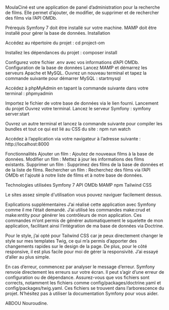 
MoulaCiné est une application de panel d’administration pour la recherche de films. Elle permet d’ajouter, de modifier, de supprimer et de rechercher des films via l’API OMDb.

Prérequis
Symfony 7 doit être installé sur votre machine.
MAMP doit être installé pour gérer la base de données.
Installation


Accédez au répertoire du projet :
cd project-om

Installez les dépendances du projet :
composer install

Configurez votre fichier .env avec vos informations d’API OMDb.
Configuration de la base de données
Lancez MAMP et démarrez les serveurs Apache et MySQL. 
Ouvrez un nouveau terminal et tapez la commande suivante pour démarrer MySQL :
startmysql

Accédez à phpMyAdmin en tapant la commande suivante dans votre terminal :
phpmyadmin

Importez le fichier de votre base de données via le lien fourni.
Lancement du projet
Ouvrez votre terminal.
Lancez le serveur Symfony :
symfony server:start

Ouvrez un autre terminal et lancez la commande suivante pour compiler les bundles et tout ce qui est lié au CSS du site :
npm run watch

Accédez à l’application via votre navigateur à l’adresse suivante :
http://localhost:8000

Fonctionnalités
Ajouter un film : Ajoutez de nouveaux films à la base de données.
Modifier un film : Mettez à jour les informations des films existants.
Supprimer un film : Supprimez des films de la base de données et de la liste de films.
Rechercher un film : Recherchez des films via l’API OMDb et l'ajouté à notre liste de films et à notre base de données.

Technologies utilisées
Symfony 7
API OMDb
MAMP
npm
Tailwind CSS

Le sites assez simple d'utilisation vous pouvez naviguer facilement dessus.

Explications supplémentaires
J’ai réalisé cette application avec Symfony comme il me l’était demandé. J’ai utilisé les commandes make:crud et make:entity pour générer les contrôleurs de mon application. Ces commandes m’ont permis de générer automatiquement le squelette de mon application, facilitant ainsi l’intégration de ma base de données via Doctrine.

Pour le style, j’ai opté pour Tailwind CSS car je peux directement changer le style sur mes templates Twig, ce qui m’a permis d’apporter des changements rapides sur le design de la page. De plus, pour le côté responsive, il est plus facile pour moi de gérer la responsivité. J’ai essayé d’aller au plus simple.

En cas d’erreur, commencez par analyser le message d’erreur. Symfony renvoie directement les erreurs sur votre écran. Il peut s’agir d’une erreur de configuration ou de dépendance. Assurez-vous que vos fichiers sont corrects, notamment les fichiers comme config/packages/doctrine.yaml et config/packages/twig.yaml. Ces fichiers se trouvent dans l’arborescence du projet. N’hésitez pas à utiliser la documentation Symfony pour vous aider.

ABDOU Nouroudine.

